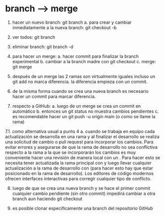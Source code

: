 # branch --> merge

1. hacer un nuevo branch: git branch <nombre-branch>
    a. para crear y cambiar inmediatamente a la nueva branch: git checkout -b <nombre-branch>

2. ver todos: git branch

<!-- Mejora: Añadir que git branch -a muestra todas las ramas, incluyendo las remotas -->

3. eliminar branch: git branch -d <nombre-branch>

<!-- Mejora: Mencionar que -d solo elimina ramas que ya han sido fusionadas. Para forzar la eliminación de una rama no fusionada se usa -D -->

4. para hacer un merge:
	a. hacer commit para finalizar la branch experimental
	b. cambiar a la branch  madre con git checkout <branch-madre>
	c. merge: git merge <nombre-branch-experimental>

<!-- Mejora: Explicar que pueden surgir conflictos durante el merge y cómo resolverlos básicamente -->


5. después de un merge las 2 ramas son virtualmente iguales
incluso un git add no marca diferencia. la diferencia empieza con
un commit.

<!-- Corrección: Se corrigió "marge" por "merge". Mejora: Aclarar que después del merge, ambas ramas contienen los mismos commits, pero siguen siendo ramas independientes que pueden divergir con nuevos commits -->

6. de la misma forma cuando se crea una nueva branch es necesario
hacer un commit para marcar diferencia.

<!-- Mejora: Explicar que una nueva rama hereda todos los commits de la rama de origen, y solo diverge cuando se hacen nuevos commits en ella -->

7. respecto a GitHub:
	a. luego de un merge se crea un commit en automático
	b. entonces un git status no muestra cambios pendientes
	c. es recomendable hacer un git push -u origin main (o como
	se llame la rama)

<!-- Mejora: Aclarar que el commit automático ocurre cuando se hace el merge a través de la interfaz de GitHub (pull request). Añadir espacio después de "main" para mejor legibilidad -->

7.1. como alternativa usual a punto 4
    a. cuando se trabaja en equipo cada actualización se desarrolla en una rama y al finalizar el desarrollo se realiza una solicitud de cambio o pull request para incorporar los cambios. Para evitar errores y asegurarse de que la rama de desarrollo no sea conflictiva respecto a la rama a la que se incorporarán los cambios es muy conveniente hacer una revisión de manera local con un <merge>. Para hacer esto se necesita tener actualizada la rama principal con <git pull origin main> y luego llevar cualquier actualización a la rama de desarrollo con <git merge main> (para hacer esto hay que estar posicionado en la rama de desarrollo). Los editores de código modernos ofrecen interfaces interactivas para corregir cualquier tipo de conflicto.

<!-- Corrección: Se corrigió "incorporaran" por "incorporarán", "revision" por "revisión", "posesionado" por "posicionado" y se mejoró la puntuación. Mejora: Considerar dividir este párrafo largo en puntos más concisos para facilitar la lectura -->

8. luego de que se crea una nueva branch y se hace el primer commit
cualquier cambio pendiente (sin otro commit) impedirá cambiar a otra
branch aun haciendo git checkout

<!-- Mejora: Mencionar que se puede usar git stash para guardar temporalmente los cambios pendientes y poder cambiar de rama. También aclarar que git checkout --force permitiría cambiar descartando los cambios -->

9. es posible clonar específicamente una branch del repositorio GitHub

<!-- Mejora: Añadir el comando específico: git clone -b <nombre-rama> <url-repositorio> -->

<!-- Sugerencia general: Considerar añadir una sección sobre resolución de conflictos durante el merge y otra sobre buenas prácticas al trabajar con ramas en equipos -->
